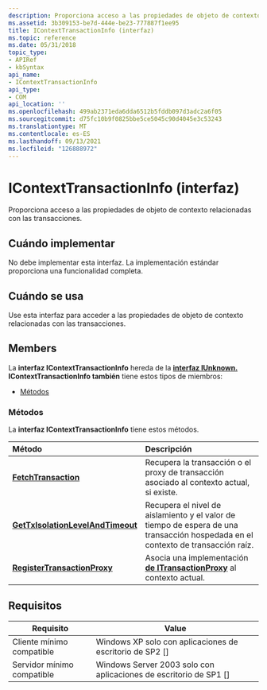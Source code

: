 ```yaml
---
description: Proporciona acceso a las propiedades de objeto de contexto relacionadas con las transacciones.
ms.assetid: 3b309153-be7d-444e-be23-777887f1ee95
title: IContextTransactionInfo (interfaz)
ms.topic: reference
ms.date: 05/31/2018
topic_type:
- APIRef
- kbSyntax
api_name:
- IContextTransactionInfo
api_type:
- COM
api_location: ''
ms.openlocfilehash: 499ab2371eda6dda6512b5fddb097d3adc2a6f05
ms.sourcegitcommit: d75fc10b9f0825bbe5ce5045c90d4045e3c53243
ms.translationtype: MT
ms.contentlocale: es-ES
ms.lasthandoff: 09/13/2021
ms.locfileid: "126888972"
---
```

# <a name="icontexttransactioninfo-interface"></a>IContextTransactionInfo (interfaz)

Proporciona acceso a las propiedades de objeto de contexto relacionadas con las transacciones.

## <a name="when-to-implement"></a>Cuándo implementar

No debe implementar esta interfaz. La implementación estándar proporciona una funcionalidad completa.

## <a name="when-to-use"></a>Cuándo se usa

Use esta interfaz para acceder a las propiedades de objeto de contexto relacionadas con las transacciones.

## <a name="members"></a>Members

La **interfaz IContextTransactionInfo** hereda de la [**interfaz IUnknown.**](/windows/desktop/api/unknwn/nn-unknwn-iunknown) **IContextTransactionInfo también** tiene estos tipos de miembros:

-   [Métodos](#methods)

### <a name="methods"></a>Métodos

La **interfaz IContextTransactionInfo** tiene estos métodos.



| Método                                                                                         | Descripción                                                                                                                 |
|:-----------------------------------------------------------------------------------------------|:----------------------------------------------------------------------------------------------------------------------------|
| [**FetchTransaction**](icontexttransactioninfo-registertransactionproxy.md)                   | Recupera la transacción o el proxy de transacción asociado al contexto actual, si existe.<br/>              |
| [**GetTxIsolationLevelAndTimeout**](icontexttransactioninfo-gettxisolationlevelandtimeout.md) | Recupera el nivel de aislamiento y el valor de tiempo de espera de una transacción hospedada en el contexto de transacción raíz.<br/> |
| [**RegisterTransactionProxy**](icontexttransactioninfo-fetchtransaction.md)                   | Asocia una implementación [**de ITransactionProxy**](/windows/desktop/api/ComSvcs/nn-comsvcs-itransactionproxy) al contexto actual.<br/>            |



 

## <a name="requirements"></a>Requisitos



| Requisito | Value |
|-------------------------------------|---------------------------------------------------------------|
| Cliente mínimo compatible<br/> | Windows XP solo con aplicaciones de escritorio de SP2 \[\]<br/>          |
| Servidor mínimo compatible<br/> | Windows Server 2003 solo con aplicaciones de escritorio de SP1 \[\]<br/> |



 

